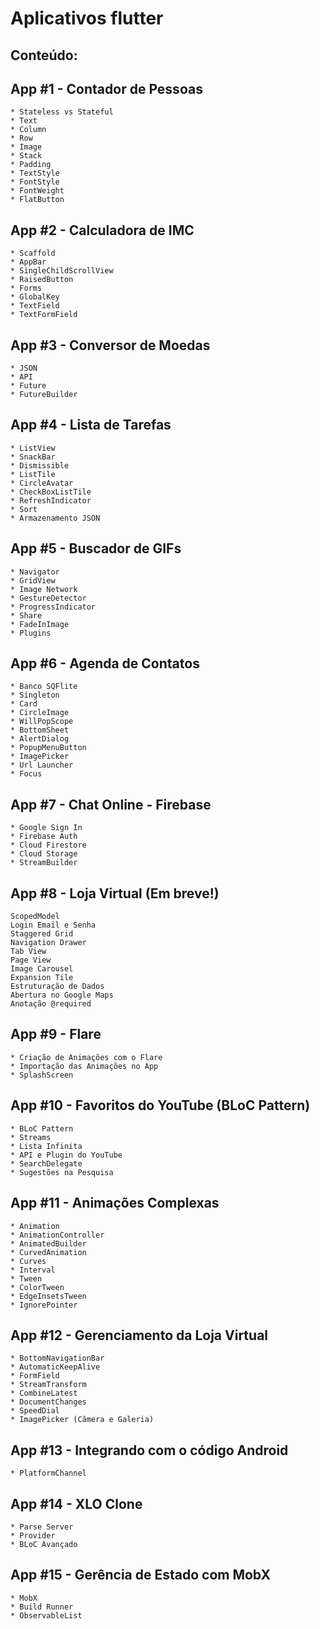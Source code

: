 # Aplicativos flutter 

## Conteúdo:

## App #1 - Contador de Pessoas

    * Stateless vs Stateful 
    * Text
    * Column
    * Row
    * Image
    * Stack
    * Padding
    * TextStyle
    * FontStyle
    * FontWeight
    * FlatButton

## App #2 - Calculadora de IMC

    * Scaffold
    * AppBar
    * SingleChildScrollView
    * RaisedButton
    * Forms
    * GlobalKey
    * TextField
    * TextFormField

## App #3 - Conversor de Moedas

    * JSON
    * API
    * Future
    * FutureBuilder

## App #4 - Lista de Tarefas

    * ListView
    * SnackBar
    * Dismissible
    * ListTile
    * CircleAvatar
    * CheckBoxListTile
    * RefreshIndicator
    * Sort
    * Armazenamento JSON

## App #5 - Buscador de GIFs

    * Navigator
    * GridView
    * Image Network
    * GestureDetector
    * ProgressIndicator
    * Share
    * FadeInImage
    * Plugins

## App #6 - Agenda de Contatos

    * Banco SQFlite
    * Singleton
    * Card
    * CircleImage
    * WillPopScope
    * BottomSheet
    * AlertDialog
    * PopupMenuButton
    * ImagePicker
    * Url Launcher
    * Focus

## App #7 - Chat Online - Firebase

    * Google Sign In
    * Firebase Auth
    * Cloud Firestore
    * Cloud Storage
    * StreamBuilder

## App #8 - Loja Virtual (Em breve!)

    ScopedModel
    Login Email e Senha
    Staggered Grid
    Navigation Drawer
    Tab View
    Page View
    Image Carousel
    Expansion Tile
    Estruturação de Dados
    Abertura no Google Maps
    Anotação @required

## App #9 - Flare

    * Criação de Animações com o Flare
    * Importação das Animações no App
    * SplashScreen

## App #10 - Favoritos do YouTube (BLoC Pattern)

    * BLoC Pattern
    * Streams
    * Lista Infinita
    * API e Plugin do YouTube
    * SearchDelegate
    * Sugestões na Pesquisa

## App #11 - Animações Complexas

    * Animation
    * AnimationController
    * AnimatedBuilder
    * CurvedAnimation
    * Curves
    * Interval
    * Tween
    * ColorTween
    * EdgeInsetsTween
    * IgnorePointer

## App #12 - Gerenciamento da Loja Virtual

    * BottomNavigationBar
    * AutomaticKeepAlive
    * FormField
    * StreamTransform
    * CombineLatest
    * DocumentChanges
    * SpeedDial
    * ImagePicker (Câmera e Galeria)

## App #13 - Integrando com o código Android

    * PlatformChannel

## App #14 - XLO Clone

    * Parse Server
    * Provider
    * BLoC Avançado

## App #15 - Gerência de Estado com MobX

    * MobX
    * Build Runner
    * ObservableList
